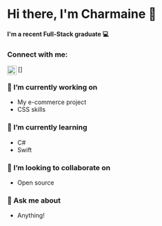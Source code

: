 # Hi there, I'm Charmaine 👋
#### I'm a recent Full-Stack graduate :computer:

### Connect with me:
[<a href="www.linkedin.com/in/charmaine-llacuna-3b7949162"><img align="left" src="https://cdn.jsdelivr.net/npm/simple-icons@v3/icons/linkedin.svg" alt="Char-Alexis | LinkedIn" width="22px"/></a>]

### 🔭 I’m currently working on
- My e-commerce project
- CSS skills

### 🌱 I’m currently learning
- C#
- Swift

### 👯 I’m looking to collaborate on 
- Open source

### 💬 Ask me about 
- Anything!


